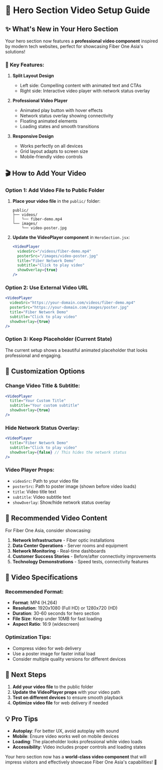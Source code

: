 # 🎥 Hero Section Video Setup Guide

## ✨ **What's New in Your Hero Section**

Your hero section now features a **professional video component** inspired by modern tech websites, perfect for showcasing Fiber One Asia's solutions!

### 🎯 **Key Features:**

1. **Split Layout Design**

   - Left side: Compelling content with animated text and CTAs
   - Right side: Interactive video player with network status overlay

2. **Professional Video Player**

   - Animated play button with hover effects
   - Network status overlay showing connectivity
   - Floating animated elements
   - Loading states and smooth transitions

3. **Responsive Design**
   - Works perfectly on all devices
   - Grid layout adapts to screen size
   - Mobile-friendly video controls

## 🎬 **How to Add Your Video**

### **Option 1: Add Video File to Public Folder**

1. **Place your video file** in the `public/` folder:

   ```
   public/
   ├── videos/
   │   └── fiber-demo.mp4
   └── images/
       └── video-poster.jpg
   ```

2. **Update the VideoPlayer component** in `HeroSection.jsx`:
   ```jsx
   <VideoPlayer
     videoSrc="/videos/fiber-demo.mp4"
     posterSrc="/images/video-poster.jpg"
     title="Fiber Network Demo"
     subtitle="Click to play video"
     showOverlay={true}
   />
   ```

### **Option 2: Use External Video URL**

```jsx
<VideoPlayer
  videoSrc="https://your-domain.com/videos/fiber-demo.mp4"
  posterSrc="https://your-domain.com/images/poster.jpg"
  title="Fiber Network Demo"
  subtitle="Click to play video"
  showOverlay={true}
/>
```

### **Option 3: Keep Placeholder (Current State)**

The current setup shows a beautiful animated placeholder that looks professional and engaging.

## 🎨 **Customization Options**

### **Change Video Title & Subtitle:**

```jsx
<VideoPlayer
  title="Your Custom Title"
  subtitle="Your custom subtitle"
  showOverlay={true}
/>
```

### **Hide Network Status Overlay:**

```jsx
<VideoPlayer
  title="Fiber Network Demo"
  subtitle="Click to play video"
  showOverlay={false} // This hides the network status
/>
```

### **Video Player Props:**

- `videoSrc`: Path to your video file
- `posterSrc`: Path to poster image (shown before video loads)
- `title`: Video title text
- `subtitle`: Video subtitle text
- `showOverlay`: Show/hide network status overlay

## 🎯 **Recommended Video Content**

For Fiber One Asia, consider showcasing:

1. **Network Infrastructure** - Fiber optic installations
2. **Data Center Operations** - Server rooms and equipment
3. **Network Monitoring** - Real-time dashboards
4. **Customer Success Stories** - Before/after connectivity improvements
5. **Technology Demonstrations** - Speed tests, connectivity features

## 📱 **Video Specifications**

### **Recommended Format:**

- **Format**: MP4 (H.264)
- **Resolution**: 1920x1080 (Full HD) or 1280x720 (HD)
- **Duration**: 30-60 seconds for hero section
- **File Size**: Keep under 10MB for fast loading
- **Aspect Ratio**: 16:9 (widescreen)

### **Optimization Tips:**

- Compress video for web delivery
- Use a poster image for faster initial load
- Consider multiple quality versions for different devices

## 🚀 **Next Steps**

1. **Add your video file** to the public folder
2. **Update the VideoPlayer props** with your video path
3. **Test on different devices** to ensure smooth playback
4. **Optimize video file** for web delivery if needed

## 💡 **Pro Tips**

- **Autoplay**: For better UX, avoid autoplay with sound
- **Mobile**: Ensure video works well on mobile devices
- **Loading**: The placeholder looks professional while video loads
- **Accessibility**: Video includes proper controls and loading states

Your hero section now has a **world-class video component** that will impress visitors and effectively showcase Fiber One Asia's capabilities! 🎉
